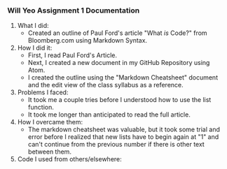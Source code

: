 ### Will Yeo Assignment 1 Documentation
1. What I did:
    - Created an outline of Paul Ford's article "What *is* Code?" from Bloomberg.com using Markdown Syntax.
2. How I did it:
    - First, I read Paul Ford's Article.
    - Next, I created a new document in my GitHub Repository using Atom.
    - I created the outline using the "Markdown Cheatsheet" document and the edit view of the class syllabus as a reference.
3. Problems I faced:
    - It took me a couple tries before I understood how to use the list function.
    - It took me longer than anticipated to read the full article.
4. How I overcame them:
    - The markdown cheatsheet was valuable, but it took some trial and error before I realized that new lists have to begin again at "1" and can't continue from the previous number if there is other text between them.
5. Code I used from others/elsewhere:
